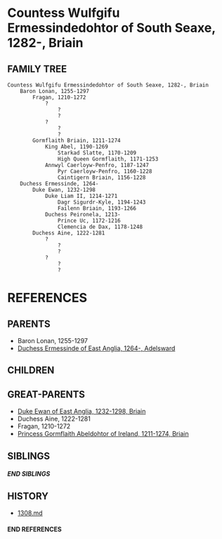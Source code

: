 # Countess Wulfgifu Ermessindedohtor of South Seaxe, 1282-, Briain

## FAMILY TREE
```
Countess Wulfgifu Ermessindedohtor of South Seaxe, 1282-, Briain
    Baron Lonan, 1255-1297
        Fragan, 1210-1272
            ?
                ?
                ?
            ?
                ?
                ?
        Gormflaith Briain, 1211-1274
            King Abel, 1190-1269
                Starkad Slatte, 1170-1209
                High Queen Gormflaith, 1171-1253
            Annwyl Caerloyw-Penfro, 1187-1247
                Pyr Caerloyw-Penfro, 1160-1228
                Caintigern Briain, 1156-1228
    Duchess Ermessinde, 1264-
        Duke Ewan, 1232-1298
            Duke Liam II, 1214-1271
                Dagr Sigurdr-Kyle, 1194-1243
                Failenn Briain, 1193-1266
            Duchess Peironela, 1213-
                Prince Uc, 1172-1216
                Clemencia de Dax, 1178-1248
        Duchess Aine, 1222-1281
            ?
                ?
                ?
            ?
                ?
                ?

```


# REFERENCES

## PARENTS 
* Baron Lonan, 1255-1297
* [Duchess Ermessinde of East Anglia, 1264-, Adelsward](p/ermessinde_1264.md)

## CHILDREN 


## GREAT-PARENTS 
* [Duke Ewan of East Anglia, 1232-1298, Briain](p/ewan_1232.md)
* Duchess Aine, 1222-1281
* Fragan, 1210-1272
* [Princess Gormflaith Abeldohtor of Ireland, 1211-1274, Briain](p/gormflaith_abeldohtor_1211.md)

## SIBLINGS

##### END SIBLINGS  
## HISTORY
* [1308.md](../h/1308.md)

#### END REFERENCES
